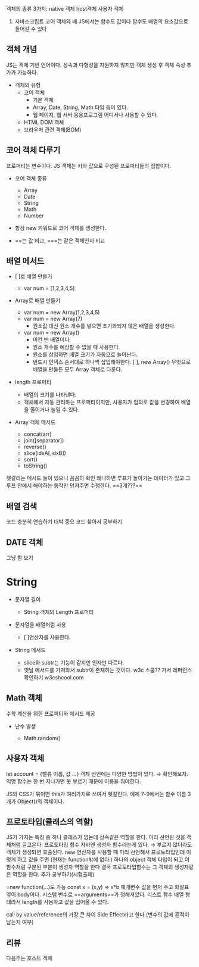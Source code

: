   
객체의 종류 3가지: native 객체 host객체 사용자 객체
1. 자바스크립트 코어 객체와 배
JS에서는 함수도 값이다
함수도 배열의 요소값으로 들어갈 수 있다
  
## 객체 개념
JS는 객체 기반 언어이다.
상속과 다형성을 지원하지 않지만
객체 생성 후 객체 속성 추가가 가능하다.
  
- 객체의 유형
    - 코어 객체
        - 기본 객체
        - Array, Date, String, Math 타입 등이 있다.
        - 웹 페이지, 웹 서버 응용프로그램 어디서나 사용할 수 있다.
    - HTML DOM 객체
    - 브라우저 관련 객체(BOM)
## 코어 객체 다루기
프로퍼티는 변수이다.
JS 객체는 키와 값으로 구성된 프로퍼티들의 집합이다.
  
- 코어 객체 종류
    - Array
    - Date
    - String
    - Math
    - Number
  
- 항상 new 키워드로 코어 객체를 생성한다.
- ==는 값 비교, ===는 같은 객체인지 비교
## 배열 메서드
- [ ]로 배열 만들기
    - var num = [1,2,3,4,5]
- Array로 배열 만들기
    - var num = new Array(1,2,3,4,5)
    - var num = new Array(7)
        - 원소값 대신 원소 개수를 넣으면 초기화되지 않은 배열을 생성한다.
    - var num = new Array()
        - 이건 빈 배열이다.
        - 원소 개수를 예상할 수 없을 때 사용한다.
        - 원소를 삽입하면 배열 크기가 자동으로 늘어난다.
        - 반드시 인덱스 순서대로 하나씩 삽입해야한다.
[ ], new Array() 무엇으로 배열을 만들든 모두 Array 객체로 다룬다.
- length 프로퍼티
    - 배열의 크기를 나타낸다.
    - 객체에서 자동 관리하는 프로퍼티이지만, 사용자가 임의로 값을 변경하여 배열을 줄이거나 늘일 수 있다.
  
- Array 객체 메서드
    - concat(arr)
    - join([separator])
    - reverse()
    - slice(idxA[,idxB])
    - sort()
    - toString()
  
헷갈리는 메서드 들이 있으니 꼼꼼히 확인
왜나하면
루프가 돌아가는 데이터가 있고 그 루프 안에서 해야하는 동작만 던져주면 수행한다.
==3개???==
  
## 배열 검색
코드 충분히 연습하기 대박 중요
코드 찾아서 공부하기
  
## DATE 객체
그냥 함 보기
  
# String
- 문자열 길이
    - String 객체의 Length 프로퍼티
  
- 문자열을 배열처럼 사용
    
    - [ ]연산자를 사용한다.
    
      
    
- String 메서드
    - slice와 subtr는 기능이 같지만 인자만 다르다.
    - 옛날 메서드를 가져와서 subtr이 존재하는 것이다.
w3c 스쿨?? 가서 레퍼런스 확인하기
w3cshcool.com
## Math 객체
수학 계산을 위한 프로퍼티와 메서드 제공
- 난수 발생
    
    - Math.random()
    
      
    
## 사용자 객체
let account = {밸류 이름, 값 …} 객체 선언에는 다양한 방법이 있다. → 확인해보자.
익명 함수는 한 번 지나가면 못 부르기 때문에 이름을 줘야한다.
  
JS와 CSS가 묶이면 this가 여러가지로 쓰여서 헷갈린다.
예제 7-9에서는 함수 이름 3개가 Object()의 객체이다.
  
## 프로토타입(클래스의 역할)
JS가 가지는 특징 중 하나
클래스가 없는데 상속같은 역할을 한다.
미리 선언된 것을 객체처럼 끌고온다.
프로토타입 함수
자바엔 생성자 함수라는게 있다. → 부르지 않더라도 객체가 생성되면 호출된다.
new 연산자를 사용할 때
미리 선언해서 프로토타입인데 이렇게 하고 값을 주면 (현재는 function밖에 없다.) 하나의 object 객체 타입이 되고 이 함수처럼 구분된 부분이 생성자 역할을 한다
결국 프로토타입함수는 그 객체의 생성자같은 역할을 한다.
추가 공부하기(시험출제)
  
=new function(…)도 가능
const x = (x,y) ⇒ x*b
매개변수 값을 먼저 주고 화살표 옆이 body이다.
시스템 변수로 ==arguments==가 정해져있다.
리스트 함수
배열 형태라서 length를 사용하고 값을 집어올 수 있다.
  
call by value/reference의 가장 큰 차이
Side Effect라고 한다.(변수의 값에 흔적이 남는지 여부)
  
  
## 리뷰
다음주는 호스트 객체
